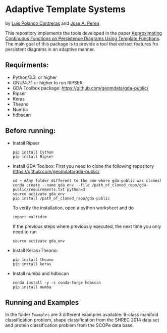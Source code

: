 # Adaptive Template Systems

by [Luis Polanco Contreras](https://www.egr.msu.edu/~polanco2/) and [Jose A. Perea](https://www.joperea.com/)

This repository implements the tools developed in the paper [Approximating Continuous Functions on Persistence Diagrams Using Template Functions](https://arxiv.org/abs/1902.07190). The main goal of this package is to provide a tool that extract features fro persistent diagrams in an adaptive manner.

## Requirments:
* Python/3.3. or higher
* GNU/4.7.1 or higher to run RIPSER
* GDA Toolbox package: https://github.com/geomdata/gda-public/
* Ripser
* Keras
* Theano
* Numba
* hdbscan

## Before running:

- Install Ripser
	~~~
	pip install Cython
	pip install Ripser
	~~~

- Install GDA Toolbox: First you need to clone the following repository https://github.com/geomdata/gda-public/

	~~~	 
	cd ~ #Any folder different to the one where gda-public was clones!
	conda create --name gda_env --file /path_of_cloned_repo/gda-public/requirements.txt python=3
	source activate gda_env
	pip install /path_of_cloned_repo/gda-public
	~~~

	To verify the installation, open a python worksheet and do
	~~~
	import multidim
	~~~

	If the previous steps where previously executed, the next time you only need to run
	~~~
	source activate gda_env
	~~~

- Install Keras+Theano:
	~~~
	pip install theano
	pip install keras
	~~~

- Install numba and hdbscan
	~~~
	conda install -y -c conda-forge hdbscan
	pip install numba
	~~~

## Running and Examples

In the folder `Examples` are 3 different examples available: 6-class manifold classification problem, shape classification from the SHREC 2014 data set and protein classification problem from the SCOPe data base.
